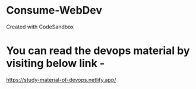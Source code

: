 # Consume-WebDev
Created with CodeSandbox

# You can read the devops material by visiting below link -
https://study-material-of-devops.netlify.app/
